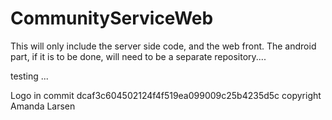 CommunityServiceWeb
===================

This will only include the server side code, and the web front. The android part, if it is to be done, will need to be a separate repository....

testing ...

Logo in commit dcaf3c604502124f4f519ea099009c25b4235d5c copyright Amanda Larsen
